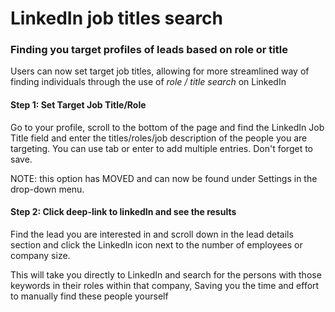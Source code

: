 # LinkedIn job titles search

### Finding you target profiles of leads based on role or title

Users can now set target job titles, allowing for more streamlined way of finding individuals through the use of  _role / title search_ on LinkedIn

#### Step 1: Set Target Job Title/Role

Go to your profile, scroll to the bottom of the page and find the LinkedIn Job Title field and enter the titles/roles/job description of the people you are targeting. You can use tab or enter to add multiple entries. Don't forget to save.

NOTE: this option has MOVED and can now be found under Settings in the drop-down menu.

#### Step 2: Click deep-link to linkedIn and see the results

Find the lead you are interested in and scroll down in the lead details section and click the LinkedIn icon next to the number of employees or company size.

This will take you directly to LinkedIn and search for the persons with those keywords in their roles within that company, Saving you the time and effort to manually find these people yourself

<figure><img src="https://d33v4339jhl8k0.cloudfront.net/docs/assets/565e1cb7c697915b26a5c214/images/624ae4a9c1e53608cf9eff6e/file-jANGSmeHCD.jpg" alt=""><figcaption></figcaption></figure>

